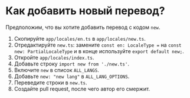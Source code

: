 # Как добавить новый перевод?

Предположим, что вы хотите добавить перевод с кодом `new`.

1. Скопируйте `app/locales/en.ts` в `app/locales/new.ts`.
2. Отредактируйте `new.ts`: замените `const en: LocaleType =` на `const new: PartialLocaleType` и в конце используйте `export default new;`.
3. Откройте `app/locales/index.ts`.
4. Добавьте строку `import new from './new.ts'`.
5. Включите `new` в список `ALL_LANGS`.
6. Добавьте `new: "new lang"` в `ALL_LANG_OPTIONS`.
7. Переведите строки в `new.ts`.
8. Создайте pull request, после чего автор его смержит.
